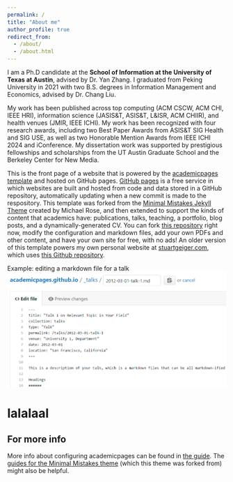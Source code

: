 ```yaml
---
permalink: /
title: "About me"
author_profile: true
redirect_from: 
  - /about/
  - /about.html
---
```


I am a Ph.D candidate at the **School of Information at the University of Texas at Austin**, advised by Dr. Yan Zhang. I graduated from Peking University in 2021 with two B.S. degrees in Information Management and Economics, advised by Dr. Chang Liu.

My work has been published across top computing (ACM CSCW, ACM CHI, IEEE HRI), information science (JASIS&T, ASIS&T, L&ISR, ACM CHIIR), and health venues (JMIR, IEEE ICHI). My work has been recognized with four research awards, including two Best Paper Awards from ASIS&T SIG Health and SIG USE, as well as two Honorable Mention Awards from IEEE ICHI 2024 and iConference. My dissertation work was supported by prestigious fellowships and scholarships from the UT Austin Graduate School and the Berkeley Center for New Media.


This is the front page of a website that is powered by the [academicpages template](https://github.com/academicpages/academicpages.github.io) and hosted on GitHub pages. [GitHub pages](https://pages.github.com) is a free service in which websites are built and hosted from code and data stored in a GitHub repository, automatically updating when a new commit is made to the respository. This template was forked from the [Minimal Mistakes Jekyll Theme](https://mmistakes.github.io/minimal-mistakes/) created by Michael Rose, and then extended to support the kinds of content that academics have: publications, talks, teaching, a portfolio, blog posts, and a dynamically-generated CV. You can fork [this repository](https://github.com/academicpages/academicpages.github.io) right now, modify the configuration and markdown files, add your own PDFs and other content, and have your own site for free, with no ads! An older version of this template powers my own personal website at [stuartgeiger.com](http://stuartgeiger.com), which uses [this Github repository](https://github.com/staeiou/staeiou.github.io).


Example: editing a markdown file for a talk
![Editing a markdown file for a talk](/images/editing-talk.png)

lalalaal
=====
For more info
------
More info about configuring academicpages can be found in [the guide](https://academicpages.github.io/markdown/). The [guides for the Minimal Mistakes theme](https://mmistakes.github.io/minimal-mistakes/docs/configuration/) (which this theme was forked from) might also be helpful.
